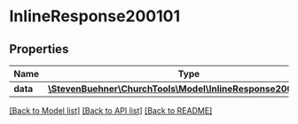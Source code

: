 # InlineResponse200101

## Properties
Name | Type | Description | Notes
------------ | ------------- | ------------- | -------------
**data** | [**\StevenBuehner\ChurchTools\Model\InlineResponse200101Data**](InlineResponse200101Data.md) |  | 

[[Back to Model list]](../../README.md#documentation-for-models) [[Back to API list]](../../README.md#documentation-for-api-endpoints) [[Back to README]](../../README.md)

